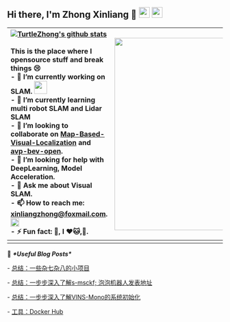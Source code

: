 <h2>Hi there, I'm Zhong Xinliang 👋 <img src="https://media.giphy.com/media/DUO76cKAFAObu/giphy.gif" height="25"> <img src="https://visitor-badge.laobi.icu/badge?page_id=TurtleZhong.visitor-badge"height="25"></h2>

| [![TurtleZhong's github stats](https://github-readme-stats.vercel.app/api?username=TurtleZhong&count_private=true&show_icons=true&theme=default)](www.xinliang-zhong.vip) <br/><br/>This is the place where I opensource stuff and break things 😢<br/>- 🔭 I’m currently working on SLAM. <img src="https://media.giphy.com/media/WUlplcMpOCEmTGBtBW/giphy.gif" width="30"><br/>- 🌱 I’m currently learning multi robot SLAM and Lidar SLAM<br/>- 👯 I’m looking to collaborate on [Map-Based-Visual-Localization](https://github.com/TurtleZhong/Map-based-Visual-Localization) and [avp-bev-open](https://github.com/TurtleZhong/avp-bev-open).<br/>- 🤔 I’m looking for help with DeepLearning, Model Acceleration.<br/>- 💬 Ask me about Visual SLAM.<br/>- 📫 How to reach me: xinliangzhong@foxmail.com. <img src="https://media.giphy.com/media/WrlVBo6lEJEVA8EJOs/giphy.gif" height="20"><br/>- ⚡ Fun fact: 🏃, I ❤️🐱,🐶. | <img src="https://timgsa.baidu.com/timg?image&quality=80&size=b9999_10000&sec=1599119144891&di=dc7a53704b787ff6e1a8d5cab19d523a&imgtype=0&src=http%3A%2F%2Fimg.yxad.cn%2Fimages%2F20180815%2F571fbd73942f4575bbbee91600f5b67e.gif" height="450"> |
| :----------------------------------------------------------- | :-------------------: |
|                                                              |                       |

📕 ***\*Useful Blog Posts\****

\- [总结：一些杂七杂八的小项目](https://github.com/TurtleZhong/Projects-Summary)

\- [总结：一步步深入了解s-msckf; ](http://www.xinliang-zhong.vip/msckf_notes/) [泡泡机器人发表地址](https://www.sohu.com/a/271224863_715754)

\- [总结：一步步深入了解VINS-Mono的系统初始化](http://www.xinliang-zhong.vip/vins_notes/)

\- [工具：Docker Hub](https://hub.docker.com/r/xinliangzhong/1604-tf1.2cc-cuda9.0-cudnn7.0-ros)
